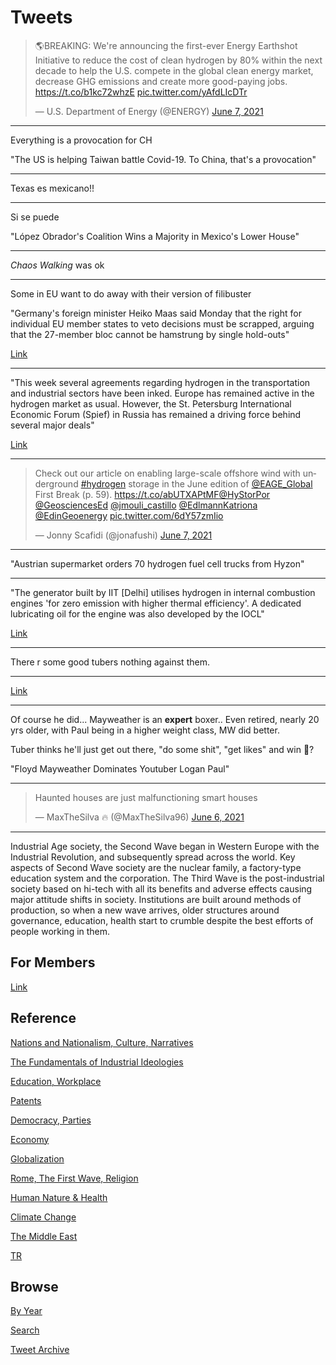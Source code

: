 # Tweets

<blockquote class="twitter-tweet"><p lang="en" dir="ltr">🌎BREAKING: We&#39;re announcing the first-ever Energy Earthshot Initiative to reduce the cost of clean hydrogen by 80% within the next decade to help the U.S. compete in the global clean energy market, decrease GHG emissions and create more good-paying jobs. <a href="https://t.co/b1kc72whzE">https://t.co/b1kc72whzE</a> <a href="https://t.co/yAfdLIcDTr">pic.twitter.com/yAfdLIcDTr</a></p>&mdash; U.S. Department of Energy (@ENERGY) <a href="https://twitter.com/ENERGY/status/1401924670035746818?ref_src=twsrc%5Etfw">June 7, 2021</a></blockquote> <script async src="https://platform.twitter.com/widgets.js" charset="utf-8"></script>

---

Everything is a provocation for CH	

"The US is helping Taiwan battle Covid-19. To China, that's a provocation"

---

Texas es mexicano!!

---

Si se puede

"López Obrador's Coalition Wins a Majority in Mexico's Lower House"

---

*Chaos Walking* was ok

---

Some in EU want to do away with their version of filibuster

"Germany's foreign minister Heiko Maas said Monday that the right for
individual EU member states to veto decisions must be scrapped,
arguing that the 27-member bloc cannot be hamstrung by single
hold-outs"

[Link](http://u.afp.com/U8gp)

---

"This week several agreements regarding hydrogen in the transportation
and industrial sectors have been inked. Europe has remained active in
the hydrogen market as usual. However, the St. Petersburg
International Economic Forum (Spief) in Russia has remained a driving
force behind several major deals"

[Link](https://www.h2bulletin.com/hydrogen-economy-review-russian-companies-sign-several-hydrogen-related-agreements-during-spief/)

---

<blockquote class="twitter-tweet"><p lang="en" dir="ltr">Check out our article on enabling large-scale offshore wind with underground <a href="https://twitter.com/hashtag/hydrogen?src=hash&amp;ref_src=twsrc%5Etfw">#hydrogen</a> storage in the June edition of <a href="https://twitter.com/EAGE_Global?ref_src=twsrc%5Etfw">@EAGE_Global</a> First Break (p. 59). <a href="https://t.co/abUTXAPtMF">https://t.co/abUTXAPtMF</a><a href="https://twitter.com/HyStorPor?ref_src=twsrc%5Etfw">@HyStorPor</a> <a href="https://twitter.com/GeosciencesEd?ref_src=twsrc%5Etfw">@GeosciencesEd</a> <a href="https://twitter.com/jmouli_castillo?ref_src=twsrc%5Etfw">@jmouli_castillo</a> <a href="https://twitter.com/EdlmannKatriona?ref_src=twsrc%5Etfw">@EdlmannKatriona</a> <a href="https://twitter.com/EdinGeoenergy?ref_src=twsrc%5Etfw">@EdinGeoenergy</a> <a href="https://t.co/6dY57zmIio">pic.twitter.com/6dY57zmIio</a></p>&mdash; Jonny Scafidi (@jonafushi) <a href="https://twitter.com/jonafushi/status/1401804983075495937?ref_src=twsrc%5Etfw">June 7, 2021</a></blockquote> <script async src="https://platform.twitter.com/widgets.js" charset="utf-8"></script>

---
	
"Austrian supermarket orders 70 hydrogen fuel cell trucks from Hyzon"

---

"The generator built by IIT [Delhi] utilises hydrogen in internal
combustion engines 'for zero emission with higher thermal
efficiency'. A dedicated lubricating oil for the engine was also
developed by the IOCL"

[Link](https://indianexpress.com/article/cities/delhi/iit-delhi-builds-environment-friendly-engine-generator-fuelled-by-hydrogen-7344361/)

---

There r some good tubers nothing against them. 

---

[Link](https://drive.google.com/uc?export=view&id=1PYHBnDJxHPEFEBlUDc0V95dWJfKe-qCj)

---

Of course he did... Mayweather is an **expert** boxer.. Even retired,
nearly 20 yrs older, with Paul being in a higher weight class, MW did
better.

Tuber thinks he'll just get out there, "do some shit", "get likes" and
win 🤨?

"Floyd Mayweather Dominates Youtuber Logan Paul"

---

<blockquote class="twitter-tweet"><p lang="en" dir="ltr">Haunted houses are just malfunctioning smart houses</p>&mdash; MaxTheSilva 🔥 (@MaxTheSilva96) <a href="https://twitter.com/MaxTheSilva96/status/1401530571277455367?ref_src=twsrc%5Etfw">June 6, 2021</a></blockquote> <script async src="https://platform.twitter.com/widgets.js" charset="utf-8"></script>

---

Industrial Age society, the Second Wave began in Western Europe with
the Industrial Revolution, and subsequently spread across the
world. Key aspects of Second Wave society are the nuclear family, a
factory-type education system and the corporation. The Third Wave is
the post-industrial society based on hi-tech with all its benefits and
adverse effects causing major attitude shifts in society. Institutions
are built around methods of production, so when a new wave arrives,
older structures around governance, education, health start to crumble
despite the best efforts of people working in them.

## For Members

[Link](https://thirdwave-members.herokuapp.com)

## Reference

[Nations and Nationalism, Culture, Narratives](/2013/02/nations-and-nationalism.md)

[The Fundamentals of Industrial Ideologies](/2011/04/fundamentals-of-industrial-ideologies.md)

[Education, Workplace](2017/09/education-workplace.md)

[Patents](/2018/09/patents.md)

[Democracy, Parties](/2016/11/democracy.md)

[Economy](/2018/05/economy.md)

[Globalization](/2018/09/globalization.md)

[Rome, The First Wave, Religion](/2017/12/rome.md)

[Human Nature & Health](/2020/07/human-nature.md)

[Climate Change](/2018/12/climate.md)

[The Middle East](/2019/07/middleeast.md)

[TR](../tr)

## Browse

[By Year](years.md)

[Search](search.html)

[Tweet Archive](/tweets/README.md)


